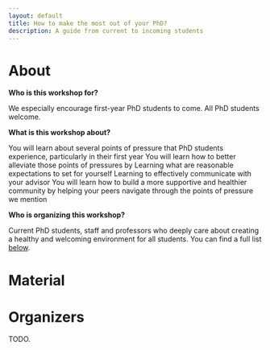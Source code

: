 ```yaml
---
layout: default
title: How to make the most out of your PhD?
description: A guide from current to incoming students
---
```



# About

**Who is this workshop for?**

We especially encourage first-year PhD students to come. All PhD students welcome.



**What is this workshop about?**

You will learn about several points of pressure that PhD students experience, particularly in their first year
You will learn how to better alleviate those points of pressures by
Learning what are reasonable expectations to set for yourself
Learning to effectively communicate with your advisor
You will learn how to build a more supportive and healthier community by helping your peers navigate through the points of pressure we mention 

**Who is organizing this workshop?**

Current PhD students, staff and professors who deeply care about
creating a healthy and welcoming environment for all students. 
You can find a full list [below](#organizers).


# Material


# Organizers    

TODO.
